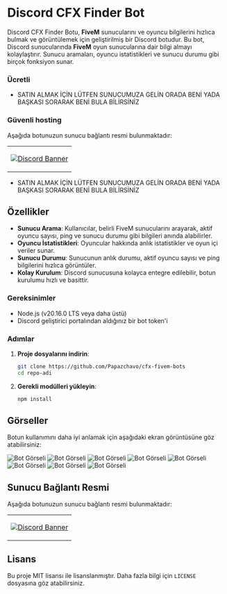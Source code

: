 # Discord CFX Finder Bot

Discord CFX Finder Botu, **FiveM** sunucularını ve oyuncu bilgilerini hızlıca bulmak ve görüntülemek için geliştirilmiş bir Discord botudur. Bu bot, Discord sunucularında **FiveM** oyun sunucularına dair bilgi almayı kolaylaştırır. Sunucu aramaları, oyuncu istatistikleri ve sunucu durumu gibi birçok fonksiyon sunar.

### Ücretli

- SATIN ALMAK İÇİN LÜTFEN SUNUCUMUZA GELİN ORADA BENİ YADA BAŞKASI SORARAK BENİ BULA BİLİRSİNİZ

### Güvenli hosting

Aşağıda botunuzun sunucu bağlantı resmi bulunmaktadır:

<table>
  <tr>
    <td align="center" style="padding=0;width=50%;">

[![Discord Banner](https://api.weblutions.com/discord/invite/serverturk/)](https://discord.gg/serverturk)
</table>


- SATIN ALMAK İÇİN LÜTFEN SUNUCUMUZA GELİN ORADA BENİ YADA BAŞKASI SORARAK BENİ BULA BİLİRSİNİZ

## Özellikler

- **Sunucu Arama**: Kullanıcılar, belirli FiveM sunucularını arayarak, aktif oyuncu sayısı, ping ve sunucu durumu gibi bilgileri anında alabilirler.
- **Oyuncu İstatistikleri**: Oyuncular hakkında anlık istatistikler ve oyun içi veriler sunar.
- **Sunucu Durumu**: Sunucunun anlık durumu, aktif oyuncu sayısı ve ping bilgilerini hızlıca görüntüler.
- **Kolay Kurulum**: Discord sunucusuna kolayca entegre edilebilir, botun kurulumu hızlı ve basittir.

### Gereksinimler

- Node.js (v20.16.0 LTS veya daha üstü)
- Discord geliştirici portalından aldığınız bir bot token'i

### Adımlar

1. **Proje dosyalarını indirin**:

    ```bash
    git clone https://github.com/Papazchavo/cfx-fivem-bots
    cd repo-adi
    ```

2. **Gerekli modülleri yükleyin**:

    ```bash
    npm install
    ```

## Görseller

Botun kullanımını daha iyi anlamak için aşağıdaki ekran görüntüsüne göz atabilirsiniz:

![Bot Görseli](https://cdn.discordapp.com/attachments/1325866651945668731/1350250370646937600/8_help.PNG?ex=67d60e26&is=67d4bca6&hm=55faf8867465301ecb5de04b97bb50ce9378d67b7d555dbe331417da78e2bcb0&)
![Bot Görseli](https://cdn.discordapp.com/attachments/1325866651945668731/1350250622397710447/1.PNG?ex=67d60e62&is=67d4bce2&hm=17519fe886a1fb4ae10498ce4788c3693364d9193a0ec7c6ccd73bc2d75567a3&)
![Bot Görseli](https://cdn.discordapp.com/attachments/1325866651945668731/1350250735488729191/2.PNG?ex=67d60e7d&is=67d4bcfd&hm=fd360a0229bd89067e3c3bd6791052f1b19a908f9ee6a86246d3d456870c0d65&)
![Bot Görseli](https://cdn.discordapp.com/attachments/1325866651945668731/1350250833195040798/3.PNG?ex=67d60e95&is=67d4bd15&hm=6d52ad04b1784138ddbb66b8aa51cf696879bea407ed3696623c78d9d54829fc&)
![Bot Görseli](https://cdn.discordapp.com/attachments/1325866651945668731/1350250918855180298/4.PNG?ex=67d60ea9&is=67d4bd29&hm=eb9d5ba809a31c6a95c39085af7d972fc6b43e1cde34999b9810ccadb4919b8f&)
![Bot Görseli](https://cdn.discordapp.com/attachments/1325866651945668731/1350251020113940560/5.PNG?ex=67d60ec1&is=67d4bd41&hm=9490fcc21828ce11e7c2f27ee191a4f1cfd9a8c00afef6d25826ed2cb3641d03&)
![Bot Görseli](https://cdn.discordapp.com/attachments/1325866651945668731/1350251099629817866/6_iki_sunucu.PNG?ex=67d60ed4&is=67d4bd54&hm=5bce790b0c0b51fac3e44d582a0422a6bcacfda3bb6c75c6b381efe9fa85604e&)
![Bot Görseli](https://cdn.discordapp.com/attachments/1325866651945668731/1350251214159478835/7_sunucu_takip.PNG?ex=67d60eef&is=67d4bd6f&hm=d062dd9f3792bd657b47094eb61d16cb1c648f439352e2161883c47a028cf579&)


## Sunucu Bağlantı Resmi

Aşağıda botunuzun sunucu bağlantı resmi bulunmaktadır:

<table>
  <tr>
    <td align="center" style="padding=0;width=50%;">

[![Discord Banner](https://api.weblutions.com/discord/invite/devcode/)](https://discord.gg/devcode)
</table>

## Lisans

Bu proje MIT lisansı ile lisanslanmıştır. Daha fazla bilgi için `LICENSE` dosyasına göz atabilirsiniz.
